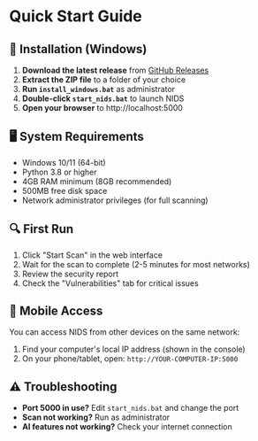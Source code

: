 # Quick Start Guide

## 🚀 Installation (Windows)

1. **Download the latest release** from [GitHub Releases](https://github.com/yourusername/nids/releases)
2. **Extract the ZIP file** to a folder of your choice
3. **Run `install_windows.bat`** as administrator
4. **Double-click `start_nids.bat`** to launch NIDS
5. **Open your browser** to http://localhost:5000

## 🖥️ System Requirements

- Windows 10/11 (64-bit)
- Python 3.8 or higher
- 4GB RAM minimum (8GB recommended)
- 500MB free disk space
- Network administrator privileges (for full scanning)

## 🔍 First Run

1. Click "Start Scan" in the web interface
2. Wait for the scan to complete (2-5 minutes for most networks)
3. Review the security report
4. Check the "Vulnerabilities" tab for critical issues

## 📱 Mobile Access

You can access NIDS from other devices on the same network:

1. Find your computer's local IP address (shown in the console)
2. On your phone/tablet, open: `http://YOUR-COMPUTER-IP:5000`

## ⚠️ Troubleshooting

- **Port 5000 in use?** Edit `start_nids.bat` and change the port
- **Scan not working?** Run as administrator
- **AI features not working?** Check your internet connection


